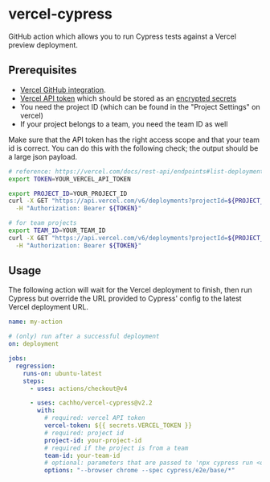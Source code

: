 # vercel-cypress

GitHub action which allows you to run Cypress tests against a Vercel preview 
deployment.

## Prerequisites

- [Vercel GitHub integration](https://vercel.com/docs/concepts/git/vercel-for-github).
- [Vercel API token](https://vercel.com/account/tokens) which should be stored 
  as an [encrypted secrets](https://docs.github.com/en/actions/security-guides/encrypted-secrets)
- You need the project ID (which can be found in the "Project Settings" on vercel)
- If your project belongs to a team, you need the team ID as well

Make sure that the API token has the right access scope and that your team id is
correct. You can do this with the following check; the output should be a large
json payload.

```sh
# reference: https://vercel.com/docs/rest-api/endpoints#list-deployments
export TOKEN=YOUR_VERCEL_API_TOKEN

export PROJECT_ID=YOUR_PROJECT_ID
curl -X GET "https://api.vercel.com/v6/deployments?projectId=${PROJECT_ID}" \
  -H "Authorization: Bearer ${TOKEN}"

# for team projects
export TEAM_ID=YOUR_TEAM_ID
curl -X GET "https://api.vercel.com/v6/deployments?projectId=${PROJECT_ID}&teamId=${TEAM_ID}" \
  -H "Authorization: Bearer ${TOKEN}"
```

## Usage

The following action will wait for the Vercel deployment to finish, then run 
Cypress but override the URL provided to Cypress' config to the latest Vercel 
deployment URL.

```yml
name: my-action

# (only) run after a successful deployment
on: deployment

jobs:
  regression:
    runs-on: ubuntu-latest
    steps:
      - uses: actions/checkout@v4

      - uses: cachho/vercel-cypress@v2.2
        with:
          # required: vercel API token
          vercel-token: ${{ secrets.VERCEL_TOKEN }}
          # required: project id
          project-id: your-project-id
          # required if the project is from a team
          team-id: your-team-id
          # optional: parameters that are passed to 'npx cypress run <options>'
          options: "--browser chrome --spec cypress/e2e/base/*"
```
